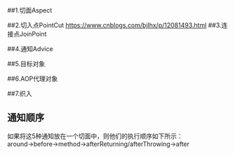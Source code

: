 ##1.切面Aspect

##2.切入点PointCut
https://www.cnblogs.com/bjlhx/p/12081493.html
##3.连接点JoinPoint

##4.通知Advice

##5.目标对象

##6.AOP代理对象

##7.织入

## 通知顺序
如果将这5种通知放在一个切面中，则他们的执行顺序如下所示：  
around->before->method->afterReturning/afterThrowing->after
